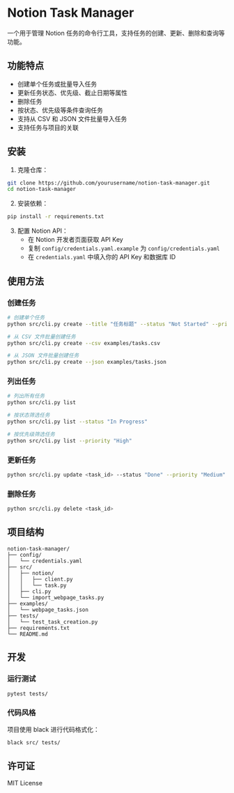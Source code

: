 # Notion Task Manager

一个用于管理 Notion 任务的命令行工具，支持任务的创建、更新、删除和查询等功能。

## 功能特点

- 创建单个任务或批量导入任务
- 更新任务状态、优先级、截止日期等属性
- 删除任务
- 按状态、优先级等条件查询任务
- 支持从 CSV 和 JSON 文件批量导入任务
- 支持任务与项目的关联

## 安装

1. 克隆仓库：
```bash
git clone https://github.com/yourusername/notion-task-manager.git
cd notion-task-manager
```

2. 安装依赖：
```bash
pip install -r requirements.txt
```

3. 配置 Notion API：
   - 在 Notion 开发者页面获取 API Key
   - 复制 `config/credentials.yaml.example` 为 `config/credentials.yaml`
   - 在 `credentials.yaml` 中填入你的 API Key 和数据库 ID

## 使用方法

### 创建任务

```bash
# 创建单个任务
python src/cli.py create --title "任务标题" --status "Not Started" --priority "High" --due "2024-03-20" --tags "Development;UI/UX"

# 从 CSV 文件批量创建任务
python src/cli.py create --csv examples/tasks.csv

# 从 JSON 文件批量创建任务
python src/cli.py create --json examples/tasks.json
```

### 列出任务

```bash
# 列出所有任务
python src/cli.py list

# 按状态筛选任务
python src/cli.py list --status "In Progress"

# 按优先级筛选任务
python src/cli.py list --priority "High"
```

### 更新任务

```bash
python src/cli.py update <task_id> --status "Done" --priority "Medium"
```

### 删除任务

```bash
python src/cli.py delete <task_id>
```

## 项目结构

```
notion-task-manager/
├── config/
│   └── credentials.yaml
├── src/
│   ├── notion/
│   │   ├── client.py
│   │   └── task.py
│   ├── cli.py
│   └── import_webpage_tasks.py
├── examples/
│   └── webpage_tasks.json
├── tests/
│   └── test_task_creation.py
├── requirements.txt
└── README.md
```

## 开发

### 运行测试

```bash
pytest tests/
```

### 代码风格

项目使用 black 进行代码格式化：

```bash
black src/ tests/
```

## 许可证

MIT License 